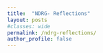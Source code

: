 ```yaml
---
title:  "NDRG- Reflections"
layout: posts
#classes: wide
permalink: /ndrg-reflections/
author_profile: false
---
```


